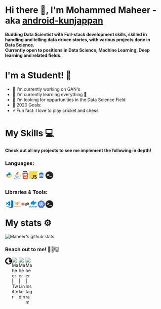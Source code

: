 
# Hi there 👋, I'm Mohammed Maheer - aka [android-kunjappan](https://android-kunjapppan.github.io/Mohammed-Maheer/)
**Budding Data Scientist with Full-stack development skills, skilled in handling and telling data driven stories, with various projects done in Data Science.<br>
Currently open to positions in Data Science, Machine Learning, Deep learning and related fields.**


# I'm a Student! 🚀
- 🔭 I’m currently working on GAN's
- 🌱 I’m currently learning everything 🤣
- 👯 I’m looking for oppurtunities in the Data Science Field
- 🥅 2020 Goals: 
- ⚡ Fun fact: I love to play cricket and chess

# My Skills 💻

**Check out all my projects to see me implement the following in depth!**

### Languages:


<img align="left" alt="Python" width="26px" src="https://raw.githubusercontent.com/github/explore/80688e429a7d4ef2fca1e82350fe8e3517d3494d/topics/python/python.png" />
<img align="left" alt="Java" width="26px" src="https://raw.githubusercontent.com/github/explore/80688e429a7d4ef2fca1e82350fe8e3517d3494d/topics/java/java.png" />
<img align="left" alt="HTML5" width="26px" src="https://raw.githubusercontent.com/github/explore/80688e429a7d4ef2fca1e82350fe8e3517d3494d/topics/html/html.png" />
<img align="left" alt="JavaScript" width="26px" src="https://raw.githubusercontent.com/github/explore/80688e429a7d4ef2fca1e82350fe8e3517d3494d/topics/javascript/javascript.png" />
<img align="left" alt="SQL" width="26px" src="https://raw.githubusercontent.com/github/explore/80688e429a7d4ef2fca1e82350fe8e3517d3494d/topics/sql/sql.png" />
<img align="left" alt="HTML5" width="26px" src="https://raw.githubusercontent.com/github/explore/80688e429a7d4ef2fca1e82350fe8e3517d3494d/topics/terminal/terminal.png" />

<br />
<br />

### Libraries & Tools:
<img align="left" alt="Visual Studio Code" width="26px" src="https://raw.githubusercontent.com/github/explore/80688e429a7d4ef2fca1e82350fe8e3517d3494d/topics/visual-studio-code/visual-studio-code.png" />
<img align="left" alt="TensorFlow" width="26px" src="https://raw.githubusercontent.com/github/explore/80688e429a7d4ef2fca1e82350fe8e3517d3494d/topics/tensorflow/tensorflow.png" />
<img align="left" alt="Git - GitHub" width="26px" src="https://raw.githubusercontent.com/github/explore/80688e429a7d4ef2fca1e82350fe8e3517d3494d/topics/git/git.png" />
<img align="left" alt="Docker" width="26px" src="https://raw.githubusercontent.com/github/explore/80688e429a7d4ef2fca1e82350fe8e3517d3494d/topics/docker/docker.png" />
<img align="left" alt="Kubernetes" width="26px" src= "https://raw.githubusercontent.com/github/explore/80688e429a7d4ef2fca1e82350fe8e3517d3494d/topics/kubernetes/kubernetes.png" />
<img align="left" alt="Terminal" width="26px" src="https://raw.githubusercontent.com/github/explore/d92924b1d925bb134e308bd29c9de6c302ed3beb/topics/terminal/terminal.png" />

<br/>

# My stats ⚙️
![Maheer's github stats](https://github-readme-stats.vercel.app/api?username=android-kunjapppan&show_icons=true&theme=radical)

### Reach out to me! 🕺🏼🏼
[<img align="left" width="22px" src="https://raw.githubusercontent.com/iconic/open-iconic/master/svg/globe.svg" />](https://android-kunjapppan.github.io/Mohammed-Maheer/)
[<img align="left" alt="Maheer | Twitter" width="22px" src="https://cdn.jsdelivr.net/npm/simple-icons@v3/icons/twitter.svg" />](https://twitter.com/maheer23)
[<img align="left" alt="Maheer | LinkedIn" width="22px" src="https://cdn.jsdelivr.net/npm/simple-icons@v3/icons/linkedin.svg" />](https://www.linkedin.com/in/maheer-mohammed/)
[<img align="left" alt="Maheer | Instagram" width="22px" src="https://cdn.jsdelivr.net/npm/simple-icons@v3/icons/instagram.svg" />](https://www.instagram.com/mohammed.maheer/)

<br />

